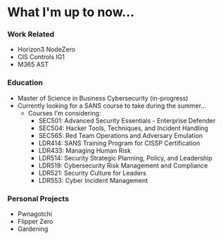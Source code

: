 # What I'm up to now...

### Work Related
- Horizon3 NodeZero
- CIS Controls IG1
- M365 AST

### Education
- Master of Science in Business Cybersecurity (in-progress)
- Currently looking for a SANS course to take during the summer...
  - Courses I'm considering:
      - SEC501: Advanced Security Essentials - Enterprise Defender
      - SEC504: Hacker Tools, Techniques, and Incident Handling
      - SEC565: Red Team Operations and Adversary Emulation
      - LDR414: SANS Training Program for CISSP Certification
      - LDR433: Managing Human Risk
      - LDR514: Security Strategic Planning, Policy, and Leadership
      - LDR519: Cybersecurity Risk Management and Compliance
      - LDR521: Security Culture for Leaders
      - LDR553: Cyber Incident Management

### Personal Projects
- Pwnagotchi
- Flipper Zero
- Gardening
